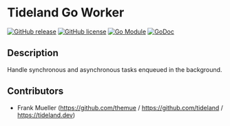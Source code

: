# Tideland Go Worker

[![GitHub release](https://img.shields.io/github/release/tideland/go-worker.svg)](https://github.com/tideland/go-worker)
[![GitHub license](https://img.shields.io/badge/license-New%20BSD-blue.svg)](https://raw.githubusercontent.com/tideland/go-worker/main/LICENSE)
[![Go Module](https://img.shields.io/github/go-mod/go-version/tideland/go-worker)](https://github.com/tideland/go-worker/blob/main/go.mod)
[![GoDoc](https://godoc.org/tideland.dev/go/worker?status.svg)](https://pkg.go.dev/mod/tideland.dev/go/worker?tab=packages)

## Description

Handle synchronous and asynchronous tasks enqueued in the background.

## Contributors

- Frank Mueller (https://github.com/themue / https://github.com/tideland / https://tideland.dev)
